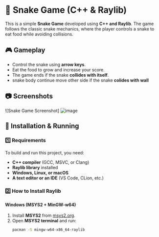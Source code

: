 # 🐍 Snake Game (C++ & Raylib)

This is a simple **Snake Game** developed using **C++ and Raylib**. The game follows the classic snake mechanics, where the player controls a snake to eat food while avoiding collisions.

## 🎮 Gameplay

- Control the snake using **arrow keys**.
- Eat the food to grow and increase your score.
- The game ends if the snake  **collides with itself**.
- snake body continue  move other side if the snake **colides with wall**

## 📷 Screenshots

![Snake Game Screenshot]
![image](https://github.com/user-attachments/assets/b3f1f9ca-b0cf-4477-abc5-b065a5f4163d)



## 🔧 Installation & Running

### 1️⃣ Requirements  
To build and run this project, you need:  
- **C++ compiler** (GCC, MSVC, or Clang)  
- **Raylib library** installed  
- **Windows, Linux, or macOS**  
- **A text editor or an IDE** (VS Code, CLion, etc.)

### 2️⃣ How to Install Raylib  

#### **Windows (MSYS2 + MinGW-w64)**
1. Install **MSYS2** from [msys2.org](https://www.msys2.org/).
2. Open **MSYS2 terminal** and run:
   ```sh
   pacman -S mingw-w64-x86_64-raylib
